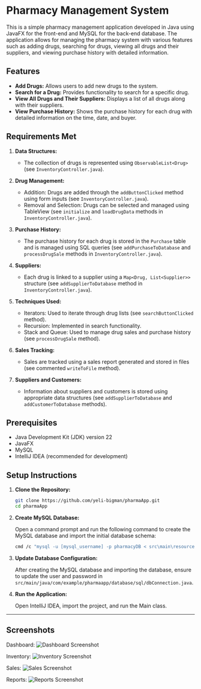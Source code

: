 # Pharmacy Management System

This is a simple pharmacy management application developed in Java using JavaFX for the front-end and MySQL for the back-end database. The application allows for managing the pharmacy system with various features such as adding drugs, searching for drugs, viewing all drugs and their suppliers, and viewing purchase history with detailed information.

## Features

- **Add Drugs:** Allows users to add new drugs to the system.
- **Search for a Drug:** Provides functionality to search for a specific drug.
- **View All Drugs and Their Suppliers:** Displays a list of all drugs along with their suppliers.
- **View Purchase History:** Shows the purchase history for each drug with detailed information on the time, date, and buyer.

## Requirements Met

1. **Data Structures:**
    - The collection of drugs is represented using `ObservableList<Drug>` (see `InventoryController.java`).

2. **Drug Management:**
    - Addition: Drugs are added through the `addButtonClicked` method using form inputs (see `InventoryController.java`).
    - Removal and Selection: Drugs can be selected and managed using TableView (see `initialize` and `loadDrugData` methods in `InventoryController.java`).

3. **Purchase History:**
    - The purchase history for each drug is stored in the `Purchase` table and is managed using SQL queries (see `addPurchaseToDatabase` and `processDrugSale` methods in `InventoryController.java`).

4. **Suppliers:**
    - Each drug is linked to a supplier using a `Map<Drug, List<Supplier>>` structure (see `addSupplierToDatabase` method in `InventoryController.java`).

5. **Techniques Used:**
    - Iterators: Used to iterate through drug lists (see `searchButtonClicked` method).
    - Recursion: Implemented in search functionality.
    - Stack and Queue: Used to manage drug sales and purchase history (see `processDrugSale` method).

6. **Sales Tracking:**
    - Sales are tracked using a sales report generated and stored in files (see commented `writeToFile` method).

7. **Suppliers and Customers:**
    - Information about suppliers and customers is stored using appropriate data structures (see `addSupplierToDatabase` and `addCustomerToDatabase` methods).

## Prerequisites

- Java Development Kit (JDK) version 22
- JavaFX
- MySQL
- IntelliJ IDEA (recommended for development)

## Setup Instructions

1. **Clone the Repository:**
   ```bash
   git clone https://github.com/yeli-bigman/pharmaApp.git
   cd pharmaApp
2. **Create MySQL Database:**

    Open a command prompt and run the following command to create the MySQL database and import the initial database schema:

    ````bash
    cmd /c "mysql -u [mysql_username] -p pharmacyDB < src\main\resources\databaseBackupDump\pharmacy_init_DB.sql"
    
3. **Update Database Configuration:**

    After creating the MySQL database and importing the database, ensure to update the user and password in `src/main/java/com/example/pharmaapp/database/sql/dbConnection.java`.


4. **Run the Application:**

    Open IntelliJ IDEA, import the project, and run the Main class.

----
## Screenshots

Dashboard:
![Dashboard Screenshot](src/main/resources/screenshots/img.png)

Inventory:
![Inventory Screenshot](src/main/resources/screenshots/img_1.png)

Sales:
![Sales Screenshot](src/main/resources/screenshots/img_2.png)

Reports:
![Reports Screenshot](src/main/resources/screenshots/img_3.png)

